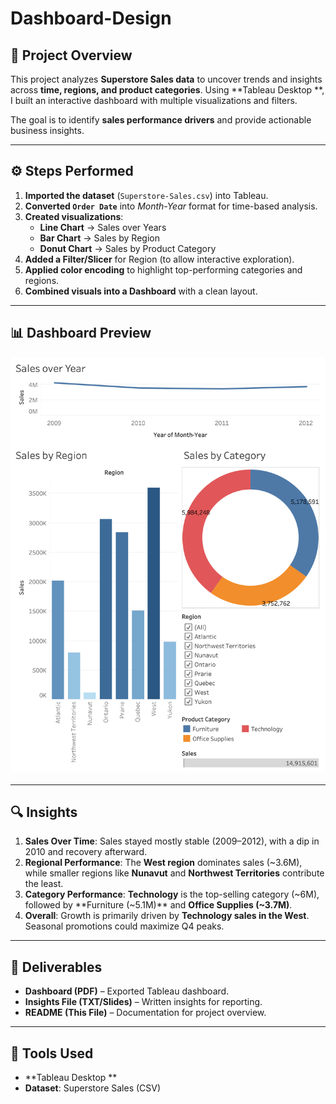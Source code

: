 # Dashboard-Design

## 📌 Project Overview
This project analyzes **Superstore Sales data** to uncover trends and insights across **time, regions, and product categories**. Using **Tableau Desktop **, I built an interactive dashboard with multiple visualizations and filters.

The goal is to identify **sales performance drivers** and provide actionable business insights.

---

## ⚙️ Steps Performed
1. **Imported the dataset** (`Superstore-Sales.csv`) into Tableau.  
2. **Converted `Order Date`** into *Month-Year* format for time-based analysis.  
3. **Created visualizations**:
   - **Line Chart** → Sales over Years  
   - **Bar Chart** → Sales by Region  
   - **Donut Chart** → Sales by Product Category  
4. **Added a Filter/Slicer** for Region (to allow interactive exploration).  
5. **Applied color encoding** to highlight top-performing categories and regions.  
6. **Combined visuals into a Dashboard** with a clean layout.  

---

## 📊 Dashboard Preview
![Dashboard Screenshot](dashboard.png)

---

## 🔍 Insights
1. **Sales Over Time**: Sales stayed mostly stable (2009–2012), with a dip in 2010 and recovery afterward.  
2. **Regional Performance**: The **West region** dominates sales (~3.6M), while smaller regions like **Nunavut** and **Northwest Territories** contribute the least.  
3. **Category Performance**: **Technology** is the top-selling category (~6M), followed by **Furniture (~5.1M)** and **Office Supplies (~3.7M)**.  
4. **Overall**: Growth is primarily driven by **Technology sales in the West**. Seasonal promotions could maximize Q4 peaks.  

---

## 📂 Deliverables
- **Dashboard (PDF)** – Exported Tableau dashboard.  
- **Insights File (TXT/Slides)** – Written insights for reporting.  
- **README (This File)** – Documentation for project overview.  

---

## 🚀 Tools Used
- **Tableau Desktop **  
- **Dataset**: Superstore Sales (CSV)  


